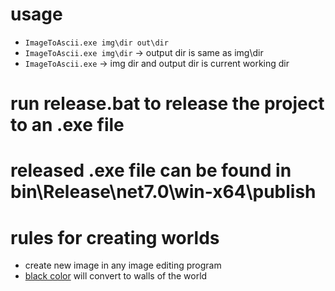 # usage
- ```ImageToAscii.exe img\dir out\dir```
- ```ImageToAscii.exe img\dir``` -> output dir is same as img\dir
- ```ImageToAscii.exe``` -> img dir and output dir is current working dir

# run release.bat to release the project to an .exe file
# released .exe file can be found in bin\Release\net7.0\win-x64\publish

# rules for creating worlds
- create new image in any image editing program
- <u>black color</u> will convert to walls of the world
